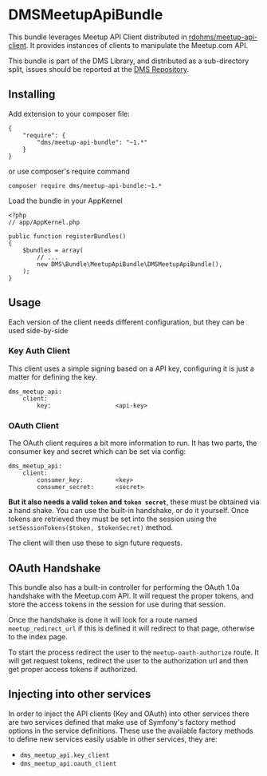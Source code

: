 # DMSMeetupApiBundle

This bundle leverages Meetup API Client distributed in [rdohms/meetup-api-client](https://github.com/rdohms/meetup-api-client). It provides instances of clients to manipulate the Meetup.com API.

This bundle is part of the DMS Library, and distributed as a sub-directory split, issues should be reported at the [DMS Repository](https://github.com/rdohms/DMS).

## Installing

Add extension to your composer file:

    {
        "require": {
            "dms/meetup-api-bundle": "~1.*"
        }
    }

or use composer's require command

    composer require dms/meetup-api-bundle:~1.*
    
Load the bundle in your AppKernel

    <?php
    // app/AppKernel.php

    public function registerBundles()
    {
        $bundles = array(
            // ...
            new DMS\Bundle\MeetupApiBundle\DMSMeetupApiBundle(),
        );
    }
    
## Usage

Each version of the client needs different configuration, but they can be used side-by-side

### Key Auth Client

This client uses a simple signing based on a API key, configuring it is just a matter for defining the key.

    dms_meetup_api:
        client:
            key:                  <api-key>
        
### OAuth Client

The OAuth client requires a bit more information to run. It has two parts, the consumer key and secret which can be set via config:

    dms_meetup_api:
        client:
            consumer_key:         <key>
            consumer_secret:      <secret>
            
**But it also needs a valid `token` and `token secret`**, these must be obtained via a hand shake. You can use the built-in handshake, or do it yourself. Once tokens are retrieved they must be set into the session using the `setSessionTokens($token, $tokenSecret)` method.

The client will then use these to sign future requests.

## OAuth Handshake

This bundle also has a built-in controller for performing the OAuth 1.0a handshake with the Meetup.com API. It will request the proper tokens, and store the access tokens in the session for use during that session.

Once the handshake is done it will look for a route named `meetup_redirect_url` if this is defined it will redirect to that page, otherwise to the index page.

To start the process redirect the user to the `meetup-oauth-authorize` route. It will get request tokens, redirect the user to the authorization url and then get proper access tokens if authorized.

## Injecting into other services

In order to inject the API clients (Key and OAuth) into other services there are two services defined that make use of Symfony's factory method options in the service definitions. These use the available factory methods to define new services easily usable in other services, they are:

* `dms_meetup_api.key_client`
* `dms_meetup_api.oauth_client`
